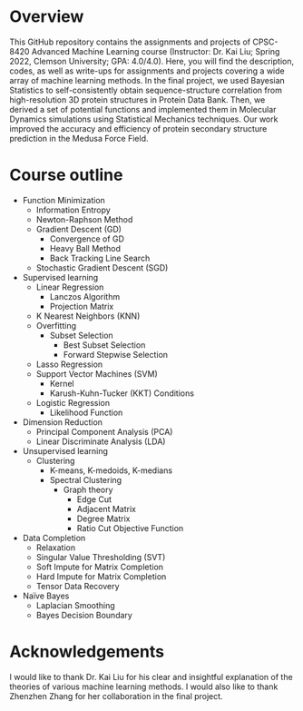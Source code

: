 # Overview
This GitHub repository contains the assignments and projects of CPSC-8420 Advanced Machine Learning course (Instructor: Dr. Kai Liu; Spring 2022, Clemson University; GPA: 4.0/4.0). Here, you will find the description, codes, as well as write-ups for assignments and projects covering a wide array of machine learning methods. In the final project, we used Bayesian Statistics to self-consistently obtain sequence-structure correlation from high-resolution 3D protein structures in Protein Data Bank. Then, we derived a set of potential functions and implemented them in Molecular Dynamics simulations using Statistical Mechanics techniques. Our work improved the accuracy and efficiency of protein secondary structure prediction in the Medusa Force Field.

# Course outline
* Function Minimization
  * Information Entropy
  * Newton-Raphson Method
  * Gradient Descent (GD)
    * Convergence of GD
    * Heavy Ball Method
    * Back Tracking Line Search
  * Stochastic Gradient Descent (SGD)
* Supervised learning
  * Linear Regression
    * Lanczos Algorithm
    * Projection Matrix
  * K Nearest Neighbors (KNN)
  * Overfitting
    * Subset Selection
      * Best Subset Selection
      * Forward Stepwise Selection
  * Lasso Regression
  * Support Vector Machines (SVM)
    * Kernel
    * Karush-Kuhn-Tucker (KKT) Conditions
  * Logistic Regression
    * Likelihood Function
* Dimension Reduction
  * Principal Component Analysis (PCA)
  * Linear Discriminate Analysis (LDA)
* Unsupervised learning
  * Clustering
    * K-means, K-medoids, K-medians
    * Spectral Clustering
      * Graph theory
        * Edge Cut
        * Adjacent Matrix
        * Degree Matrix
        * Ratio Cut Objective Function
* Data Completion
  * Relaxation
  * Singular Value Thresholding (SVT)
  * Soft Impute for Matrix Completion
  * Hard Impute for Matrix Completion
  * Tensor Data Recovery
* Naïve Bayes
  * Laplacian Smoothing
  * Bayes Decision Boundary

# Acknowledgements
I would like to thank Dr. Kai Liu for his clear and insightful explanation of the theories of various machine learning methods. I would also like to thank Zhenzhen Zhang for her collaboration in the final project.
